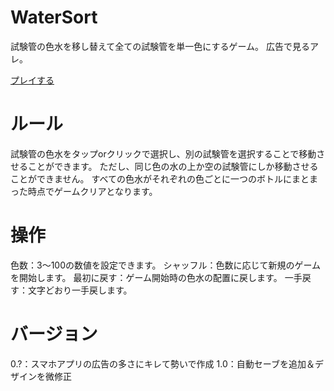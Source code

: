 # WaterSort
試験管の色水を移し替えて全ての試験管を単一色にするゲーム。
広告で見るアレ。

[プレイする](https://sugawa-seimei.github.io/WaterSort/)

# ルール
試験管の色水をタップorクリックで選択し、別の試験管を選択することで移動させることができます。
ただし、同じ色の水の上か空の試験管にしか移動させることができません。
すべての色水がそれぞれの色ごとに一つのボトルにまとまった時点でゲームクリアとなります。

# 操作
色数：3〜100の数値を設定できます。
シャッフル：色数に応じて新規のゲームを開始します。
最初に戻す：ゲーム開始時の色水の配置に戻します。
一手戻す：文字どおり一手戻します。

# バージョン
0.?：スマホアプリの広告の多さにキレて勢いで作成
1.0：自動セーブを追加＆デザインを微修正